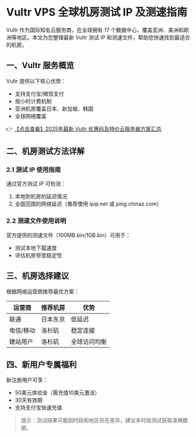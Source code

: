 # Vultr VPS 全球机房测试 IP 及测速指南

Vultr 作为国际知名云服务商，在全球拥有 17 个数据中心，覆盖亚洲、美洲和欧洲等地区。本文为您整理最新 Vultr 测试 IP 和测速文件，帮助您快速找到最适合的机房。

## 一、Vultr 服务概览

Vultr 提供以下核心优势：
- 支持支付宝/微信支付
- 按小时计费机制
- 亚洲机房覆盖日本、新加坡、韩国
- 全球网络覆盖

👉 [【点击查看】2025年最新 Vultr 优惠码及特价云服务器方案汇总](https://bit.ly/VuLtr)

## 二、机房测试方法详解

### 2.1 测试 IP 使用指南
通过官方测试 IP 可检测：
1. 本地到机房的延迟情况
2. 全国范围的网络延迟（推荐使用 ipip.net 或 ping.chinaz.com）

### 2.2 测速文件使用说明
官方提供的测速文件（100MB.bin/1GB.bin）可用于：
- 测试本地下载速度
- 评估机房带宽稳定性

## 三、机房选择建议

根据网络运营商推荐最优方案：

| 运营商 | 推荐机房 | 优势 |
|--------|----------|------|
| 联通 | 日本东京 | 低延迟 |
| 电信/移动 | 洛杉矶 | 稳定连接 |
| 建站用户 | 洛杉矶 | 全球访问均衡 |

## 四、新用户专属福利

新注册用户可享：
- 50美元体验金（需充值10美元激活）
- 30天有效期
- 支持支付宝快速充值

> 提示：测试结果可能因时段和地区存在差异，建议多时段测试获取准确数据。